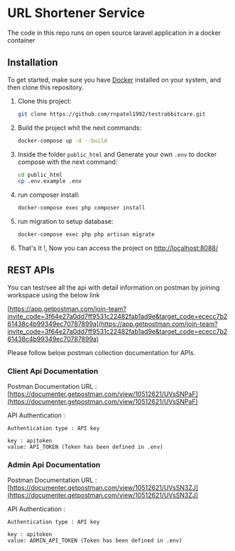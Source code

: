 # URL Shortener Service

The code in this repo runs on open source laravel application in a docker container 

## Installation

To get started, make sure you have [Docker](https://www.docker.com/get-started/) installed on your system, and then clone this repository.

1. Clone this project:

   ```sh
   git clone https://github.com/rnpatel1992/testrabbitcare.git
   ```

3. Build the project whit the next commands:

   ```sh
   docker-compose up -d --build
   ```

2. Inside the folder `public_html` and Generate your own `.env` to docker compose with the next command:

   ```sh
   cd public_html
   cp .env.example .env
   ```

3. run composer install:

   ```sh
   docker-compose exec php composer install
   ```

3. run migration to setup database:

   ```sh
   docker-compose exec php php artisan migrate
   ```


4. That's It !, Now you can access the project on [http://localhost:8088/](http://localhost:8088/)


## REST APIs

You can test/see all the api with detail information on postman by joining workspace using the below link 

[https://app.getpostman.com/join-team?invite_code=3f64e27a0dd7ff9531c22482fab1ad9e&target_code=ececc7b261438c4b99349ec70787899a](https://app.getpostman.com/join-team?invite_code=3f64e27a0dd7ff9531c22482fab1ad9e&target_code=ececc7b261438c4b99349ec70787899a)

Please follow below postman collection documentation for APIs.

### Client Api  Documentation

Postman Documentation URL : [https://documenter.getpostman.com/view/10512621/UVsSNPaF](https://documenter.getpostman.com/view/10512621/UVsSNPaF)

API Authentication :

```dotenv
Authentication type : API key

key : apitoken
value: API_TOKEN (Token has been defined in .env)
```


### Admin Api  Documentation

Postman Documentation URL : [https://documenter.getpostman.com/view/10512621/UVsSN3ZJ](https://documenter.getpostman.com/view/10512621/UVsSN3ZJ)

API Authentication :

```dotenv
Authentication type : API key

key : apitoken
value: ADMIN_API_TOKEN (Token has been defined in .env)
```
